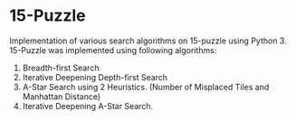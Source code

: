 # 15-Puzzle
Implementation of various search algorithms on 15-puzzle using Python 3.
15-Puzzle was implemented using following algorithms:
1) Breadth-first Search
2) Iterative Deepening Depth-first Search
3) A-Star Search using 2 Heuristics. (Number of Misplaced Tiles and Manhattan Distance)
4) Iterative Deepening A-Star Search.
